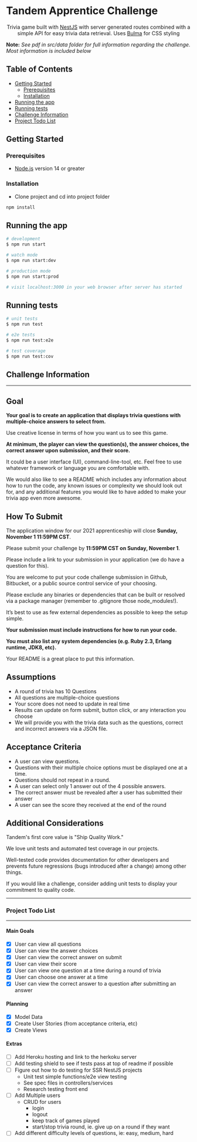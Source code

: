 # Tandem Apprentice Challenge

<p align="center">Trivia game built with <a href="https://nestjs.com/" target="blank">NestJS</a> with server generated routes combined with a simple API for easy trivia data retrieval.  Uses <a href="https://bulma.io/" target="blank">Bulma</a> for CSS styling</p>

**Note:** <i>See pdf in src/data folder for full information regarding the challenge.  Most information is included below</i>

## Table of Contents

* [Getting Started](#getting-started)
  * [Prerequisites](#prerequisites)
  * [Installation](#installation)
* [Running the app](#running-the-app)
* [Running tests](#running-tests)
* [Challenge Information](#challenge-information)
* [Project Todo List](#project-todo-list)

## Getting Started

### Prerequisites

* <a href="https://nodejs.org/en/" target="blank">Node.js</a> version 14 or greater

### Installation

* Clone project and cd into project folder
```sh
npm install
```

## Running the app

```sh
# development
$ npm run start

# watch mode
$ npm run start:dev

# production mode
$ npm run start:prod

# visit localhost:3000 in your web browser after server has started
```

## Running tests

```bash
# unit tests
$ npm run test

# e2e tests
$ npm run test:e2e

# test coverage
$ npm run test:cov
```

## Challenge Information
---

## Goal

**Your goal is to create an application that displays trivia questions with multiple-choice answers to select from.**

Use creative license in terms of how you want us to see this game. 

**At minimum, the player can view the question(s), the answer choices, the correct answer upon submission, and their score.** 

It could be a user interface (UI), command-line-tool, etc. Feel free to use whatever framework or language you are comfortable with.

We would also like to see a README which includes any information about how to run the code, any known issues or complexity we should look out for, and any additional features you would like to have added to make your trivia app even more awesome.

## How To Submit

The application window for our 2021 apprenticeship will close <b>Sunday,
November 1 11:59PM CST</b>. 

Please submit your challenge by <b>11:59PM CST on
Sunday, November 1</b>. 

Please include a link to your submission in your application (we do have a
question for this). 

You are welcome to put your code challenge submission in
Github, Bitbucket, or a public source control service of your choosing. 

Please exclude any binaries or dependencies that can be built or resolved via a
package manager (remember to .gitignore those node_modules!). 

Itʼs best to use as few external dependencies as possible to keep the setup simple.

<b>Your submission must include instructions for how to run your code.</b>

<b>You must also list any system dependencies (e.g. Ruby 2.3, Erlang runtime, JDK8, etc).</b>

Your README is a great place to put this information.

## Assumptions
- A round of trivia has 10 Questions
- All questions are multiple-choice questions
- Your score does not need to update in real time
- Results can update on form submit, button click, or any interaction you choose
- We will provide you with the trivia data such as the questions, correct and incorrect answers via a
JSON file.

## Acceptance Criteria
- A user can view questions.
- Questions with their multiple choice options must be displayed one at a time.
- Questions should not repeat in a round.
- A user can select only 1 answer out of the 4 possible answers.
- The correct answer must be revealed after a user has submitted their answer
- A user can see the score they received at the end of the round

## Additional Considerations
Tandem's first core value is "Ship Quality Work." 

We love unit tests and automated test coverage in our projects.

Well-tested code provides documentation for other developers and prevents
future regressions (bugs introduced after a change) among other
things. 

If you would like a challenge, consider adding unit tests
to display your commitment to quality code.

---
### Project Todo List
---

#### Main Goals
- [x] User can view all questions
- [x] User can view the answer choices
- [x] User can view the correct answer on submit
- [x] User can view their score
- [x] User can view one question at a time during a round of trivia
- [x] User can choose one answer at a time
- [x] User can view the correct answer to a question after submitting an answer

#### Planning
- [x] Model Data
- [x] Create User Stories (from acceptance criteria, etc)
- [x] Create Views

#### Extras
- [ ] Add Heroku hosting and link to the herkoku server
- [ ] Add testing shield to see if tests pass at top of readme if possible
- [ ] Figure out how to do testing for SSR NestJS projects
  - Unit test simple functions/e2e view testing
  - See spec files in controllers/services
  - Research testing front end
- [ ] Add Multiple users
  - CRUD for users
    - login
    - logout
    - keep track of games played
    - start/stop trivia round, ie. give up on a round if they want
- [ ] Add different difficulty levels of questions, ie: easy, medium, hard